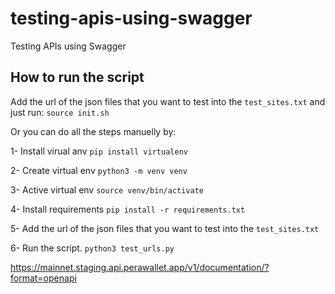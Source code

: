 # testing-apis-using-swagger
Testing APIs using Swagger




## How to run the script

Add the url of the json files that you want to test into the ```test_sites.txt```
and just run: ```source init.sh```

Or you can do all the steps manuelly by:

1- Install virual anv
```pip install virtualenv```

2- Create virtual env
```python3 -m venv venv```

3- Active virtual env
```source venv/bin/activate```

4- Install requirements
```pip install -r requirements.txt```

5- Add the url of the json files that you want to test into the ```test_sites.txt```

6- Run the script. ```python3 test_urls.py```


https://mainnet.staging.api.perawallet.app/v1/documentation/?format=openapi

